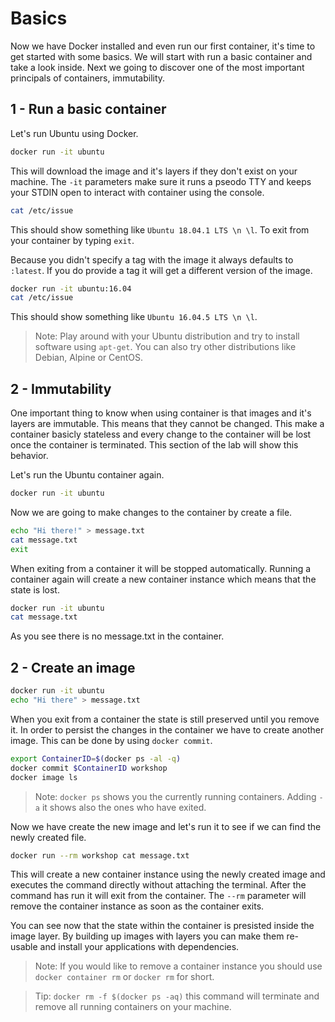 # Basics
Now we have Docker installed and even run our first container, it's time to get started with some basics. We will start with run a basic container and take a look inside. Next we going to discover one of the most important principals of containers, immutability.

## 1 - Run a basic container
Let's run Ubuntu using Docker.
~~~sh
docker run -it ubuntu
~~~

This will download the image and it's layers if they don't exist on your machine. The `-it` parameters make sure it runs a pseodo TTY and keeps your STDIN open to interact with container using the console.

~~~sh
cat /etc/issue
~~~
This should show something like `Ubuntu 18.04.1 LTS \n \l`. To exit from your container by typing `exit`.

Because you didn't specify a tag with the image it always defaults to `:latest`. If you do provide a tag it will get a different version of the image.
~~~sh
docker run -it ubuntu:16.04
cat /etc/issue
~~~
This should show something like `Ubuntu 16.04.5 LTS \n \l`.

> Note: Play around with your Ubuntu distribution and try to install software using `apt-get`. You can also try other distributions like Debian, Alpine or CentOS.

## 2 - Immutability
One important thing to know when using container is that images and it's layers are immutable. This means that they cannot be changed. This make a container basicly stateless and every change to the container will be lost once the container is terminated. This section of the lab will show this behavior.

Let's run the Ubuntu container again.
~~~sh
docker run -it ubuntu
~~~

Now we are going to make changes to the container by create a file.
~~~sh
echo "Hi there!" > message.txt
cat message.txt
exit
~~~

When exiting from a container it will be stopped automatically. Running a container again will create a new container instance which means that the state is lost. 

~~~sh
docker run -it ubuntu 
cat message.txt
~~~

As you see there is no message.txt in the container.

## 2 - Create an image

~~~sh
docker run -it ubuntu
echo "Hi there" > message.txt
~~~

When you exit from a container the state is still preserved until you remove it. In order to persist the changes in the container we have to create another image. This can be done by using `docker commit`.
~~~sh
export ContainerID=$(docker ps -al -q)
docker commit $ContainerID workshop
docker image ls
~~~

> Note: `docker ps` shows you the currently running containers. Adding `-a` it shows also the ones who have exited.

Now we have create the new image and let's run it to see if we can find the newly created file.

~~~sh
docker run --rm workshop cat message.txt
~~~

This will create a new container instance using the newly created image and executes the command directly without attaching the terminal. After the command has run it will exit from the container. The `--rm` parameter will remove the container instance as soon as the container exits.

You can see now that the state within the container is presisted inside the image layer. By building up images with layers you can make them re-usable and install your applications with dependencies.

> Note: If you would like to remove a container instance you should use `docker container rm` or `docker rm` for short.

> Tip: `docker rm -f $(docker ps -aq)` this command will terminate and remove all running containers on your machine.
